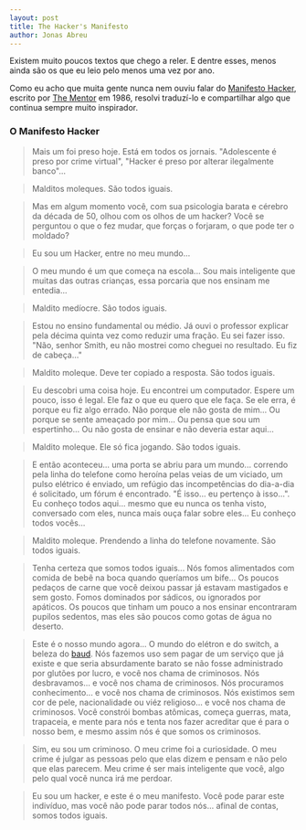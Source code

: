 ```yaml
---
layout: post
title: The Hacker's Manifesto
author: Jonas Abreu
---
```


Existem muito poucos textos que chego a reler. E dentre esses, menos ainda são os que eu leio pelo menos uma vez por ano.

Como eu acho que muita gente nunca nem ouviu falar do [Manifesto Hacker][1], escrito por [The Mentor][2] em 1986, resolvi
traduzí-lo e compartilhar algo que continua sempre muito inspirador.

### O Manifesto Hacker

> Mais um foi preso hoje. Está em todos os jornais. "Adolescente é preso por crime virtual", "Hacker é preso por alterar
ilegalmente banco"...

> Malditos moleques. São todos iguais.

> Mas em algum momento você, com sua psicologia barata e cérebro da década de 50, olhou com os olhos de um hacker? Você 
se perguntou o que o fez mudar, que forças o forjaram, o que pode ter o moldado?

> Eu sou um Hacker, entre no meu mundo...

> O meu mundo é um que começa na escola... Sou mais inteligente que muitas das outras crianças, essa porcaria que nos
ensinam me entedia...

> Maldito medíocre. São todos iguais.

> Estou no ensino fundamental ou médio. Já ouvi o professor explicar pela décima quinta vez como reduzir uma fração. Eu
sei fazer isso. "Não, senhor Smith, eu não mostrei como cheguei no resultado. Eu fiz de cabeça..."

> Maldito moleque. Deve ter copiado a resposta. São todos iguais.

> Eu descobri uma coisa hoje. Eu encontrei um computador. Espere um pouco, isso é legal. Ele faz o que eu quero que ele
faça. Se ele erra, é porque eu fiz algo errado. Não porque ele não gosta de mim... Ou porque se sente ameaçado por mim...
Ou pensa que sou um espertinho... Ou não gosta de ensinar e não deveria estar aqui...

> Maldito moleque. Ele só fica jogando. São todos iguais.

> E então aconteceu... uma porta se abriu para um mundo... correndo pela linha do telefone como heroína pelas veias de 
um viciado, um pulso elétrico é enviado, um refúgio das incompetências do dia-a-dia é solicitado, um fórum é encontrado. 
"É isso... eu pertenço à isso...". Eu conheço todos aqui... mesmo que eu nunca os tenha visto, conversado com eles, 
nunca mais ouça falar sobre eles... Eu conheço todos vocês...

> Maldito moleque. Prendendo a linha do telefone novamente. São todos iguais.

> Tenha certeza que somos todos iguais... Nós fomos alimentados com comida de bebê na boca quando queríamos um bife...
Os poucos pedaços de carne que você deixou passar já estavam mastigados e sem gosto. Fomos dominados por sádicos, ou 
ignorados por apáticos. Os poucos que tinham um pouco a nos ensinar encontraram pupilos sedentos, mas eles são poucos
como gotas de água no deserto.

> Este é o nosso mundo agora... O mundo do elétron e do switch, a beleza do [baud][3]. Nós fazemos uso sem pagar de um 
serviço que já existe e que seria absurdamente barato se não fosse administrado por glutões por lucro, e você nos chama
de criminosos. Nós desbravamos... e você nos chama de criminosos. Nós procuramos conhecimento... e você nos chama de
criminosos. Nós existimos sem cor de pele, nacionalidade ou viéz religioso... e você nos chama de criminosos. Você
constrói bombas atômicas, começa guerras, mata, trapaceia, e mente para nós e tenta nos fazer acreditar que é para o 
nosso bem, e mesmo assim nós é que somos os criminosos.

> Sim, eu sou um criminoso. O meu crime foi a curiosidade. O meu crime é julgar as pessoas pelo que elas dizem e pensam e
não pelo que elas parecem. Meu crime é ser mais inteligente que você, algo pelo qual você nunca irá me perdoar.

> Eu sou um hacker, e este é o meu manifesto. Você pode parar este indivíduo, mas você não pode parar todos nós... afinal
de contas, somos todos iguais.

[1]: http://www.mithral.com/~beberg/manifesto.html
[2]: https://en.wikipedia.org/wiki/Loyd_Blankenship
[3]: https://pt.wikipedia.org/wiki/Baud
